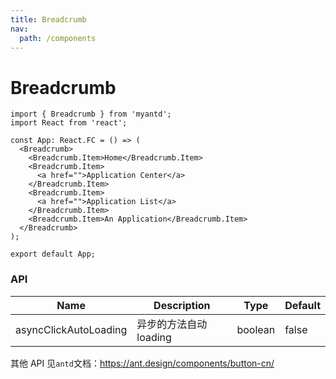 ```yaml
---
title: Breadcrumb
nav:
  path: /components
---
```


# Breadcrumb

```tsx
import { Breadcrumb } from 'myantd';
import React from 'react';

const App: React.FC = () => (
  <Breadcrumb>
    <Breadcrumb.Item>Home</Breadcrumb.Item>
    <Breadcrumb.Item>
      <a href="">Application Center</a>
    </Breadcrumb.Item>
    <Breadcrumb.Item>
      <a href="">Application List</a>
    </Breadcrumb.Item>
    <Breadcrumb.Item>An Application</Breadcrumb.Item>
  </Breadcrumb>
);

export default App;
```

### API

| Name                  | Description            | Type    | Default |
| --------------------- | ---------------------- | ------- | ------- |
| asyncClickAutoLoading | 异步的方法自动 loading | boolean | false   |

其他 API 见`antd`文档：https://ant.design/components/button-cn/
